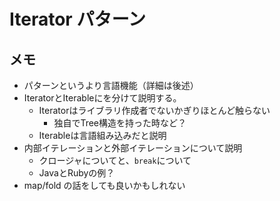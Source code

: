 # Iterator パターン

## メモ

- パターンというより言語機能（詳細は後述）
- IteratorとIterableにを分けて説明する。
    - Iteratorはライブラリ作成者でないかぎりほとんど触らない
        - 独自でTree構造を持った時など？
    - Iterableは言語組み込みだと説明
- 内部イテレーションと外部イテレーションについて説明
    - クロージャについてと、`break`について
    - JavaとRubyの例？
- map/fold の話をしても良いかもしれない

